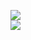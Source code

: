 [![](https://img.shields.io/badge/Made%20With-Github%20Spray-lightgrey.svg?style=for-the-badge&logo=github)](https://github.com/Annihil/github-spray#3201)  
[![](https://i.imgur.com/2DrTn0Z.gif)](https://github.com/Annihil/github-spray)